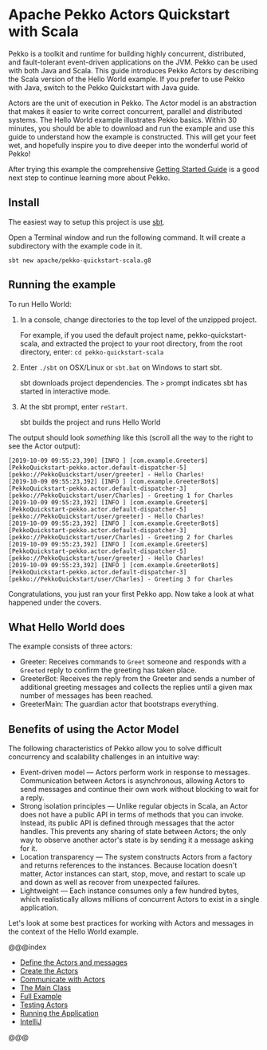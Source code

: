 # Apache Pekko Actors Quickstart with Scala
 
Pekko is a toolkit and runtime for building highly concurrent, distributed, and fault-tolerant event-driven applications on the JVM. Pekko can be used with both Java and Scala.
This guide introduces Pekko Actors by describing the Scala version of the Hello World example. If you prefer to use Pekko with Java, switch to the Pekko Quickstart with Java guide.

Actors are the unit of execution in Pekko. The Actor model is an abstraction that makes it easier to write correct concurrent, parallel and distributed systems. 
The Hello World example illustrates Pekko basics. Within 30 minutes, you should be able to download and run the example and use this guide to understand how the example is constructed. 
This will get your feet wet, and hopefully inspire you to dive deeper into the wonderful world of Pekko!

After trying this example the comprehensive [Getting Started Guide](https://pekko.apache.org/docs/pekko/current/scala/guide/introduction.html) is a good next step to continue learning more about Pekko.

## Install

The easiest way to setup this project is use [sbt](https://www.scala-sbt.org).

Open a Terminal window and run the following command. It will create a subdirectory with the example code in it.
```
sbt new apache/pekko-quickstart-scala.g8
```

## Running the example

To run Hello World:

1. In a console, change directories to the top level of the unzipped project.
 
    For example, if you used the default project name, pekko-quickstart-scala, and extracted the project to your root directory,
    from the root directory, enter: `cd pekko-quickstart-scala`

1. Enter `./sbt` on OSX/Linux or `sbt.bat` on Windows to start sbt.
 
    sbt downloads project dependencies. The `>` prompt indicates sbt has started in interactive mode.

1. At the sbt prompt, enter `reStart`.
 
    sbt builds the project and runs Hello World

The output should look _something_ like this (scroll all the way to the right to see the Actor output):

```
[2019-10-09 09:55:23,390] [INFO ] [com.example.Greeter$] [PekkoQuickstart-pekko.actor.default-dispatcher-5]
[pekko://PekkoQuickstart/user/greeter] - Hello Charles!
[2019-10-09 09:55:23,392] [INFO ] [com.example.GreeterBot$] [PekkoQuickstart-pekko.actor.default-dispatcher-3]
[pekko://PekkoQuickstart/user/Charles] - Greeting 1 for Charles
[2019-10-09 09:55:23,392] [INFO ] [com.example.Greeter$] [PekkoQuickstart-pekko.actor.default-dispatcher-5]
[pekko://PekkoQuickstart/user/greeter] - Hello Charles!
[2019-10-09 09:55:23,392] [INFO ] [com.example.GreeterBot$] [PekkoQuickstart-pekko.actor.default-dispatcher-3]
[pekko://PekkoQuickstart/user/Charles] - Greeting 2 for Charles
[2019-10-09 09:55:23,392] [INFO ] [com.example.Greeter$] [PekkoQuickstart-pekko.actor.default-dispatcher-5]
[pekko://PekkoQuickstart/user/greeter] - Hello Charles!
[2019-10-09 09:55:23,392] [INFO ] [com.example.GreeterBot$] [PekkoQuickstart-pekko.actor.default-dispatcher-3]
[pekko://PekkoQuickstart/user/Charles] - Greeting 3 for Charles
```
   
Congratulations, you just ran your first Pekko app. Now take a look at what happened under the covers. 

## What Hello World does

The example consists of three actors:

* Greeter: Receives commands to `Greet` someone and responds with a `Greeted` reply to confirm the greeting has taken place.
* GreeterBot: Receives the reply from the Greeter and sends a number of additional greeting messages and collects the replies until a given max number of messages has been reached.
* GreeterMain: The guardian actor that bootstraps everything.

## Benefits of using the Actor Model

The following characteristics of Pekko allow you to solve difficult concurrency and scalability challenges in an intuitive way: 

* Event-driven model &#8212; Actors perform work in response to messages. Communication between Actors is asynchronous, allowing Actors to send messages and continue their own work without blocking to wait for a reply.
* Strong isolation principles &#8212; Unlike regular objects in Scala, an Actor does not have a public API in terms of methods that you can invoke. Instead, its public API is defined through messages that the actor handles. This prevents any sharing of state between Actors; the only way to observe another actor's state is by sending it a message asking for it.
* Location transparency &#8212; The system constructs Actors from a factory and returns references to the instances. Because location doesn't matter, Actor instances can start, stop, move, and restart to scale up and down as well as recover from unexpected failures. 
* Lightweight &#8212; Each instance consumes only a few hundred bytes, which realistically allows millions of concurrent Actors to exist in a single application.
 
Let's look at some best practices for working with Actors and messages in the context of the Hello World example.

@@@index

* [Define the Actors and messages](define-actors.md)
* [Create the Actors](create-actors.md)
* [Communicate with Actors](communicate-with-actors.md)
* [The Main Class](main-class.md)
* [Full Example](full-example.md)
* [Testing Actors](testing-actors.md)
* [Running the Application](running-the-application.md)
* [IntelliJ](intellij-idea.md)

@@@

